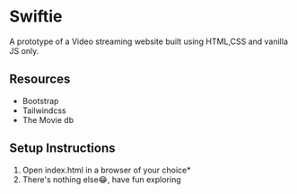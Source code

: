 # Swiftie

A prototype of a Video streaming website built using HTML,CSS and vanilla JS only.

## Resources

- Bootstrap
- Tailwindcss
- The Movie db

## Setup Instructions

1. Open index.html in a browser of your choice*
2. There's nothing else😂, have fun exploring
